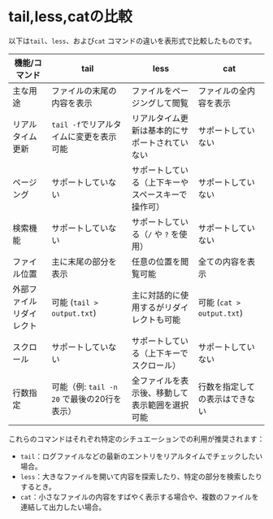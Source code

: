 # tail,less,catの比較

以下は`tail`、`less`、および`cat` コマンドの違いを表形式で比較したものです。

| 機能/コマンド | tail                                      | less                                                | cat                 |
|--------------|------------------------------------------|----------------------------------------------------|---------------------|
| 主な用途     | ファイルの末尾の内容を表示                 | ファイルをページングして閲覧                       | ファイルの全内容を表示 |
| リアルタイム更新 | `tail -f`でリアルタイムに変更を表示可能     | リアルタイム更新は基本的にサポートされていない     | サポートしていない   |
| ページング   | サポートしていない                         | サポートしている（上下キーやスペースキーで操作可） | サポートしていない   |
| 検索機能     | サポートしていない                         | サポートしている（`/` や `?` を使用）              | サポートしていない   |
| ファイル位置 | 主に末尾の部分を表示                        | 任意の位置を閲覧可能                               | 全ての内容を表示     |
| 外部ファイルリダイレクト | 可能 (`tail > output.txt`)           | 主に対話的に使用するがリダイレクトも可能           | 可能 (`cat > output.txt`)|
| スクロール   | サポートしていない                         | サポートしている（上下キーでスクロール）           | サポートしていない   |
| 行数指定     | 可能（例: `tail -n 20` で最後の20行を表示） | 全ファイルを表示後、移動して表示範囲を選択可能     | 行数を指定しての表示はできない|

これらのコマンドはそれぞれ特定のシチュエーションでの利用が推奨されます：

- `tail`：ログファイルなどの最新のエントリをリアルタイムでチェックしたい場合。
- `less`：大きなファイルを開いて内容を探索したり、特定の部分を検索したりするとき。
- `cat`：小さなファイルの内容をすばやく表示する場合や、複数のファイルを連結して出力したい場合。


